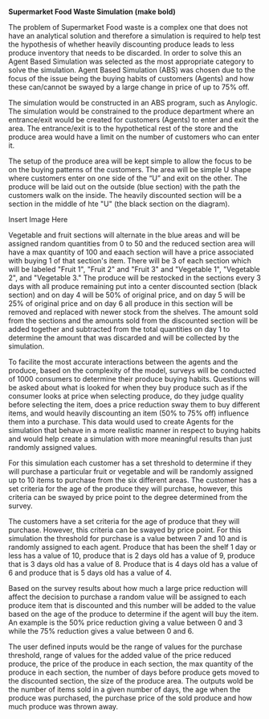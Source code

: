
**Supermarket Food Waste Simulation (make bold)**

The problem of Supermarket Food waste is a complex one that does not have an analytical solution and therefore a simulation is required to help test the hypothesis of whether heavily discounting produce leads to less produce inventory that needs to be discarded.  In order to solve this an Agent Based Simulation was selected as the most appropriate category to solve the simulation.  Agent Based Simulation (ABS) was chosen due to the focus of the issue being the buying habits of customers (Agents) and how these can/cannot be swayed by a large change in price of up to 75% off.

The simulation would be constructed in an ABS program, such as Anylogic.  The simulation would be constrained to the produce department where an entrance/exit would be created for customers (Agents) to enter and exit the area.  The entrance/exit is to the hypothetical rest of the store and the produce area would have a limit on the number of customers who can enter it.

The setup of the produce area will be kept simple to allow the focus to be on the buying patterns of the customers.  The area will be simple U shape where customers enter on one side of the “U” and exit on the other.  The produce will be laid out on the outside (blue section) with the path the customers walk on the inside.  The heavily discounted section will be a section in the middle of hte "U" (the black section on the diagram).

Insert Image Here



Vegetable and fruit sections will alternate in the blue areas and will be assigned random quantities from 0 to 50 and the reduced section area will have a max quantity of 100 and eaach section will have a price associated with buying 1 of that section's item.  There will be 3 of each section which will be labeled "Fruit 1", "Fruit 2" and "Fruit 3" and "Vegetable 1", "Vegetable 2", and "Vegetable 3."  The produce will be restocked in the sections every 3 days with all produce remaining put into a center discounted section (black section) and on day 4 will be 50% of original price, and on day 5 will be 25% of original price and on day 6 all produce in this section will be removed and replaced with newer stock from the shelves.  The amount sold from the sections and the amounts sold from the discounted section will be added together and subtracted from the total quantities on day 1 to determine the amount that was discarded and will be collected by the simulation.  

To facilite the most accurate interactions between the agents and the produce, based on the complexity of the model, surveys will be conducted of 1000 consumers to determine their produce buying habits.  Questions will be asked about what is looked for when they buy produce such as if the consumer looks at price when selecting produce, do they judge quality before selecting the item, does a price reduction sway them to buy different items, and would heavily discounting an item (50% to 75% off) influence them into a purchase.  This data would used to create Agents for the simulation that behave in a more realistic manner in respect to buying habits and would help create a simulation with more meaningful results than just randomly assigned values.

For this simulation each customer has a set threshold to determine if they will purchase a particular fruit or vegetable and will be randomly assigned up to 10 items to purchase from the six different areas.  The customer has a set criteria for the age of the produce they will purchase, however, this criteria can be swayed by price point to the degree determined from the survey.  

The customers have a set criteria for the age of produce that they will purchase.  However, this criteria can be swayed by price point.  For this simulation the threshold for purchase is a value between 7 and 10 and is randomly assigned to each agent.  Produce that has been the shelf 1 day or less has a value of 10, produce that is 2 days old has a value of 9, produce that is 3 days old has a value of 8.  Produce that is 4 days old has a value of 6 and produce that is 5 days old has a value of 4.  

Based on the survey results about how much a large price reduction will affect the decision to purchase a random value will be assigned to each produce item that is discounted and this number will be added to the value based on the age of the produce to determine if the agent will buy the item.  An example is the 50% price reduction giving a value between 0 and 3 while the 75% reduction gives a value between 0 and 6.

The user defined inputs would be the range of values for the purchase threshold, range of values for the added value of the price reduced produce, the price of the produce in each section, the max quantity of the produce in each section, the number of days before produce gets moved to the discounted section, the size of the produce area.  The outputs wold be the number of items sold in a given number of days, the age when the produce was purchased, the purchase price of the sold produce and how much produce was thrown away.
